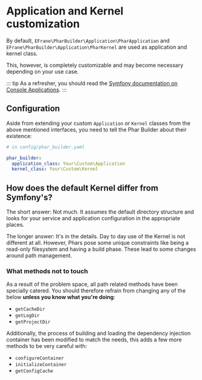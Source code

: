 # Application and Kernel customization

By default, `EFrane\PharBuilder\Application\PharApplication` and
`EFrane\PharBuilder\Application\PharKernel` are used as application and kernel class.

This, however, is completely customizable and may become necessary depending
on your use case.

::: tip
As a refresher, you should read the [Symfony documentation on Console Applications][symfony-console].
:::

## Configuration

Aside from extending your custom `Application` or `Kernel` classes from the above mentioned interfaces,
you need to tell the Phar Builder about their existence:

```yaml
# in config/phar_builder.yaml

phar_builder:
  application_class: Your\Custom\Application
  kernel_class: Your\Custom\Kernel
```

## How does the default Kernel differ from Symfony's?

The short answer: Not much. It assumes the default directory structure and looks for your service
and application configuration in the appropriate places. 

The longer answer: It's in the details. Day to day use of the Kernel is not different at all. However,
Phars pose some unique constraints like being a read-only filesystem and having a build phase. These
lead to some changes around path management.

### What methods not to touch

As a result of the problem space, all path related methods have been specially catered. You should
therefore refrain from changing any of the below **unless you know what you're doing**:

- `getCacheDir`
- `getLogDir`
- `getProjectDir`

Additionally, the process of building and loading the dependency injection container has
been modified to match the needs, this adds a few more methods to be very careful with:

- `configureContainer`
- `initializeContainer`
- `getConfigCache`

[symfony-console]: https://symfony.com/doc/5.1/components/console.html
